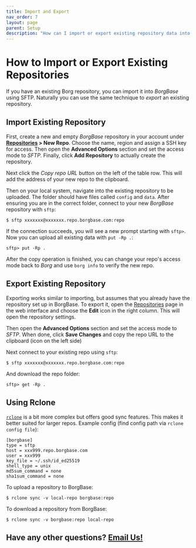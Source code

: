```yaml
---
title: Import and Export
nav_order: 7
layout: page
parent: Setup
description: "How can I import or export existing repository data into BorgBase?"
---
```

# How to Import or Export Existing Repositories

If you have an existing Borg repository, you can import it into *BorgBase* using SFTP. Naturally you can use the same technique to *export* an existing repository.


## Import Existing Repository

First, create a new and empty *BorgBase* repository in your account under **[Repositories](https://www.borgbase.com/repositories) > New Repo**. Choose the name, region and assign a SSH key for access. Then open the **Advanced Options** section and set the access mode to *SFTP*. Finally, click **Add Repository** to actually create the repository.

Next click the *Copy repo URL* button on the left of the table row. This will add the address of your new repo to the clipboard.

Then on your local system, navigate into the existing repository to be uploaded. The folder should have files called `config` and `data`. After ensuring you are in the correct folder, connect to your new *BorgBase* repository with `sftp`:

```
$ sftp xxxxxxx@xxxxxxx.repo.borgbase.com:repo
```

If the connection succeeds, you will see a new prompt starting with `sftp>`. Now you can upload all existing data with `put -Rp .`:

```
sftp> put -Rp .
```

After the copy operation is finished, you can change your repo's access mode back to *Borg* and use `borg info` to verify the new repo.


## Export Existing Repository

Exporting works similar to importing, but assumes that you already have the repository set up in BorgBase. To export it, open the [Repositories](https://www.borgbase.com/repositories) page in the web interface and choose the **Edit** icon in the right column. This will open the repository settings.

Then open the **Advanced Options** section and set the access mode to *SFTP*. When done, click **Save Changes** and copy the repo URL to the clipboard (icon on the left side)

Next connect to your existing repo using `sftp`:
```
$ sftp xxxxxxx@xxxxxxx.repo.borgbase.com:repo
```

And download the repo folder:
```
sftp> get -Rp .
```


## Using Rclone

[`rclone`](https://rclone.org/sftp/) is a bit more complex but offers good sync features. This makes it better suited for larger repos. Example config (find config path via `rclone config file`):

```
[borgbase]
type = sftp
host = xxx999.repo.borgbase.com
user = xxx999
key_file = ~/.ssh/id_ed25519
shell_type = unix
md5sum_command = none
sha1sum_command = none
```

To upload a repository to BorgBase:

```
$ rclone sync -v local-repo borgbase:repo
```

To download a repository from BorgBase:

```
$ rclone sync -v borgbase:repo local-repo
```

## Have any other questions? [Email Us!](mailto:hello@borgbase.com)
